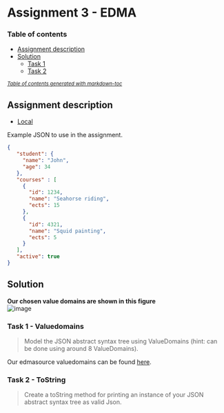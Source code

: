 # Assignment 3 - EDMA

### Table of contents

- [Assignment description](#assignment-description)
- [Solution](#solution)
  * [Task 1](#task-1---valuedomains)
  * [Task 2](#task-2---tostring)

<small><i><a href='http://ecotrust-canada.github.io/markdown-toc/'>Table of contents generated with markdown-toc</a></i></small>

## Assignment description
- [Local](https://github.com/Hold-Krykke-BA/DBD/blob/main/Assignment3/Assignment3.pdf)  
  
Example JSON to use in the assignment. 
```JSON
{
   "student": {
     "name": "John",
     "age": 34
   },
   "courses" : [
     {
       "id": 1234,
       "name": "Seahorse riding",
       "ects": 15
     },
     {
       "id": 4321,
       "name": "Squid painting",
       "ects": 5
     }
   ],
   "active": true
}

```

## Solution
**Our chosen value domains are shown in this figure**  
![image](https://user-images.githubusercontent.com/35559774/113520541-10885280-9594-11eb-8428-acfe7f7a935d.png)


### Task 1 - Valuedomains
> Model the JSON abstract syntax tree using ValueDomains (hint: can be done using around 8 ValueDomains).

Our edmasource valuedomains can be found [here](https://github.com/Hold-Krykke-BA/DBD/blob/main/Assignment3/edmasrc/assignment.edma).  
  
### Task 2 - ToString
> Create a toString method for printing an instance of your JSON abstract syntax tree as valid Json.
